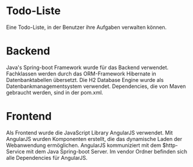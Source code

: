# Todo-Liste
Eine Todo-Liste, in der Benutzer ihre Aufgaben verwalten können.

# Backend
Java's Spring-boot Framework wurde für das Backend verwendet. <br>
Fachklassen werden durch das ORM-Framework Hibernate in Datenbanktabellen übersetzt.
Die H2 Database Engine wurde als Datenbankmanagementsystem verwendet.
Dependencies, die von Maven gebraucht werden, sind in der pom.xml.


# Frontend
Als Frontend wurde die JavaScript Library AngularJS verwendet. 
Mit AngularJS wurden Komponenten erstellt, die das dynamische Laden der Webanwendung ermöglichen. 
AngularJS kommuniziert mit dem $http-Service mit dem Java Spring-boot Server.
Im vendor Ordner befinden sich alle Dependencies für AngularJS.
